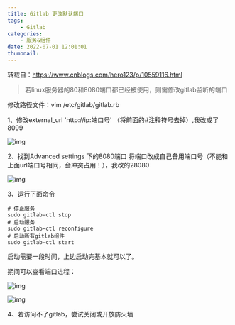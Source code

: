 ```yaml
---
title: Gitlab 更改默认端口
tags:
    - Gitlab
categories:
    - 服务&组件
date: 2022-07-01 12:01:01
thumbnail:
---
```


转载自：https://www.cnblogs.com/hero123/p/10559116.html



> 若linux服务器的80和8080端口都已经被使用，则需修改gitlab监听的端口

修改路径文件：vim /etc/gitlab/gitlab.rb 

1、修改external_url 'http://ip:端口号'  （将前面的#注释符号去掉）,我改成了8099

 ![img](https://file.pandacode.cn/blog/202205141806420.png)

 

2、找到Advanced settings 下的8080端口 将端口改成自己备用端口号（不能和上面url端口号相同，会冲突占用！），我改的28080

![img](https://file.pandacode.cn/blog/202205141806463.png)

 

3、运行下面命令

```shell
# 停止服务
sudo gitlab-ctl stop
# 启动服务
sudo gitlab-ctl reconfigure
# 启动所有gitlab组件
sudo gitlab-ctl start
```

启动需要一段时间，上边启动完基本就可以了。

期间可以查看端口进程：

![img](https://file.pandacode.cn/blog/202205141806058.png)

![img](https://file.pandacode.cn/blog/202205141806026.png)

4、若访问不了gitlab，尝试关闭或开放防火墙
